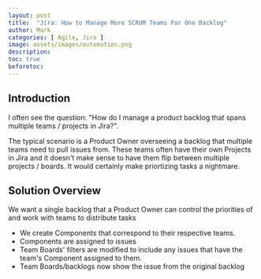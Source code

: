 ```yaml
---
layout: post
title:  "Jira: How to Manage More SCRUM Teams For One Backlog"
author: Mark
categories: [ Agile, Jira ]
image: assets/images/automation.png
description: 
toc: true
beforetoc: 
---
```

## Introduction
I often see the question: "How do I manage a product backlog that spans multiple teams / projects in Jira?".  

The typical scenario is a Product Owner overseeing a backlog that multiple teams need to pull issues from. These teams often have their own Projects in Jira and it doesn't make sense to have them flip between multiple projects / boards. It would certainly make priortizing tasks a nightmare.

## Solution Overview
We want a single backlog that a Product Owner can control the priorities of and work with teams to distribute tasks
- We create Components that correspond to their respective teams. 
- Components are assigned to issues
- Team Boards' filters are modified to include any issues that have the team's Component assigned to them.
- Team Boards/backlogs now show the issue from the original backlog


<!--stackedit_data:
eyJoaXN0b3J5IjpbLTE3NzczMjU2OTUsLTE4OTU5MzA5NjJdfQ
==
-->